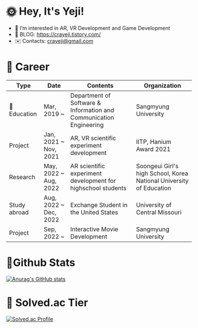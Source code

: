 <!--![header](https://capsule-render.vercel.app/api?type=soft&color=auto&height=15&section=header&text=)-->


# 🌞 Hey, It's Yeji!

- 👀 I’m interested in AR, VR Development and Game Development
- 📖 BLOG: https://crayeji.tistory.com/
- ✉️ Contacts: crayeji@gmail.com

 
 # 💚 Career
| Type | Date | Contents | Organization |
| ------ | ------ | ------ | ------ |
| 🏫Education | Mar, 2019 ~ | Department of Software & Information and Communication Engineering | Sangmyung University |
| Project | Jan, 2021 ~ Nov, 2021 | AR, VR scientific experiment development | IITP, Hanium Award 2021 |
| Research | May, 2022 ~ Aug, 2022 | AR scientific experiment development for highschool students | Soongeui Girl's high School, Korea National University of Education |
| Study abroad | Aug, 2022 ~ Dec, 2022 | Exchange Student in the United States | University of Central Missouri |
| Project | Sep, 2022 ~ | Interactive Movie Development | Sangmyung University |

<!--- | Mentoring & Prize | Mar, 2020 ~ June 2020 | C Language Mentoring to freshmen and Grand Prize in the achievement contest | Sangmyung University | ---!>
<!--
# Skills 뱃지
--->

# 💙Github Stats
[![Anurag's GitHub stats](https://github-readme-stats.vercel.app/api?username=ellen310)](https://github.com/anuraghazra/github-readme-stats)


# 💛 Solved.ac Tier
[![Solved.ac Profile](http://mazassumnida.wtf/api/v2/generate_badge?boj=ellen310)](https://solved.ac/ellen310/)

